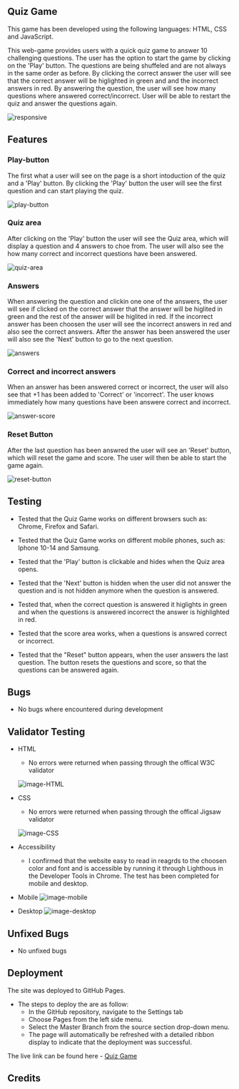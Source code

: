 ## Quiz Game 

This game has been developed using the following languages: HTML, CSS and JavaScript. 

This web-game provides users with a quick quiz game to answer 10 challenging questions. The user has the option to start the game by clicking on the 'Play' button. The questions are being shuffeled and are not always in the same order as before. By clicking the correct answer the user will see that the correct answer will be higlighted in green and and the incorrect answers in red. By answering the question, the user will see how many questions where answered correct/incorrect. User will be able to restart the quiz and answer the questions again. 

![responsive](https://user-images.githubusercontent.com/114663540/208883352-0e44df34-9698-4796-82d0-3a8ab1116515.png)

## Features 

### Play-button 

The first what a user will see on the page is a short intoduction of the quiz and a 'Play' button. By clicking the 'Play' button the user will see the first question and can start playing the quiz. 

![play-button](https://user-images.githubusercontent.com/114663540/208935803-69174000-1ed3-4993-9fb2-2a266329ce70.png)

### Quiz area

After clicking on the 'Play' button the user will see the Quiz area, which will display a question and 4 answers to choe from. The user will also see the how many correct and incorrect questions have been answered. 

![quiz-area](https://user-images.githubusercontent.com/114663540/208935994-cd9923f4-2ce5-495e-b3b5-420e33afc6c7.png)

### Answers 

When answering the question and clickin one one of the answers, the user will see if clicked on the correct answer that the answer will be higlited in green and the rest of the answer will be higlited in red. If the incorrect answer has been choosen the user will see the incorrect answers in red and also see the correct answers. After the answer has been answered the user will also see the 'Next' button to go to the next question. 

![answers](https://user-images.githubusercontent.com/114663540/208936124-adffa1aa-00ea-4421-895c-ab2578f44558.png)

### Correct and incorrect answers 

When an answer has been answered correct or incorrect, the user will also see that +1 has been added to 'Correct' or 'incorrect'. The user knows immediately how many questions have been answere correct and incorrect. 

![answer-score](https://user-images.githubusercontent.com/114663540/208936590-94a46711-ec68-4324-9cab-576c912f7897.png)

### Reset Button 

After the last question has been answred the user will see an 'Reset' button, which will reset the game and score. The user will then be able to start the game again.

![reset-button](https://user-images.githubusercontent.com/114663540/208936415-9a353741-e9dc-4908-8b74-dd48943fda80.png)

## Testing

- Tested that the Quiz Game works on different browsers such as: Chrome, Firefox and Safari.

- Tested that the Quiz Game works on different mobile phones, such as: Iphone 10-14 and Samsung. 

- Tested that the 'Play' button is clickable and hides when the Quiz area opens. 

- Tested that the 'Next' button is hidden when the user did not answer the question and is not hidden anymore when the question is answered.  

- Tested that, when the correct question is answered it higlights in green and when the questions is answered incorrect the answer is highlighted in red. 

- Tested that the score area works, when a questions is answred correct or incorrect.

- Tested that the "Reset" button appears, when the user answers the last question. The button resets the questions and score, so that the questions can be answered again. 

## Bugs

- No bugs where encountered during development

## Validator Testing

- HTML 
    - No errors were returned when passing through the offical W3C validator 

    ![image-HTML](https://user-images.githubusercontent.com/114663540/208935561-75619576-389a-4126-85c9-a159fca4fd91.png)

- CSS
    - No errors were returned when passing through the offical Jigsaw validator 

    ![image-CSS](https://user-images.githubusercontent.com/114663540/208935551-acb85658-8e4e-4eb0-bd71-ac0fcbcde023.png)

- Accessibility 
    - I confirmed that the website easy to read in reagrds to the choosen color and font and is accessible by running it through Lighthous in the Developer Tools in Chrome. The test has been completed for mobile and desktop. 

- Mobile
![image-mobile](https://user-images.githubusercontent.com/114663540/208935081-8aa33a4c-500e-43ad-8c19-a6fb4f7a1eb8.png)

- Desktop
![image-desktop](https://user-images.githubusercontent.com/114663540/208935114-7e2a7b9a-84ff-4313-950c-5b1d6fe3eade.png)


## Unfixed Bugs

- No unfixed bugs

## Deployment 

The site was deployed to GitHub Pages. 

- The steps to deploy the are as follow: 
    - In the GitHub repository, navigate to the Settings tab
    - Choose Pages from the left side menu.
    - Select the Master Branch from the source section drop-down menu.
    - The page will automatically be refreshed with a detailed ribbon display to indicate that the deployment was successful.


The live link can be found here - [Quiz Game](https://a-wgn.github.io/pp2-quiz-game/)

## Credits 